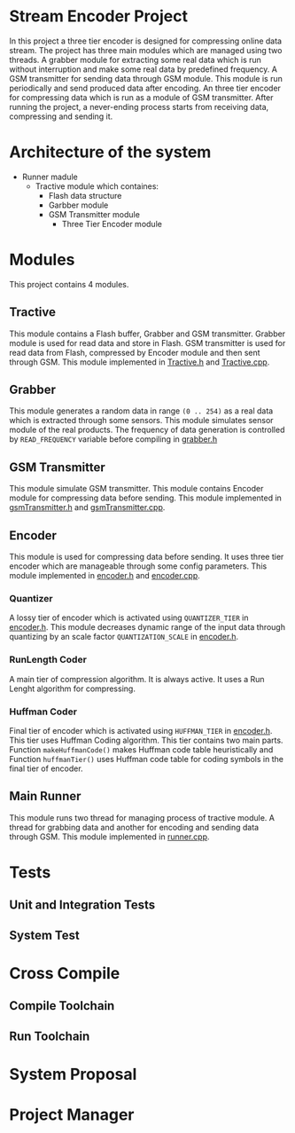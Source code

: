 # Stream Encoder Project
In this project a three tier encoder is designed for compressing online data stream. The project has three main modules which are managed using two threads. A grabber module for extracting some real data which is run without interruption and make some real data by predefined frequency. A GSM transmitter for sending data through GSM module. This module is run periodically and send produced data after encoding. An three tier encoder for compressing data which is run as a module of GSM transmitter. After running the project, a never-ending process starts from receiving data, compressing and sending it.
# Architecture of the system
* Runner madule
    * Tractive module which containes:
        * Flash data structure
        * Garbber module
        * GSM Transmitter module
            * Three Tier Encoder module            

# Modules
This project contains 4 modules.
## Tractive
This module contains a Flash buffer, Grabber and GSM transmitter. Grabber module is used for read data and store in Flash. GSM transmitter is used for read data from Flash, compressed by Encoder module and then sent through GSM. This module implemented in [Tractive.h](code/include/tractive.h) and [Tractive.cpp](code/src/tractive.cpp).
## Grabber
This module generates a random data in range `(0 .. 254)` as a real data which is extracted through some sensors. This module simulates sensor module of the real products. The frequency of data generation is controlled by `READ_FREQUENCY` variable before compiling in [grabber.h](code/include/grabber.h) 
## GSM Transmitter
This module simulate GSM transmitter. This module contains Encoder module for compressing data before sending. This module implemented in [gsmTransmitter.h](code/include/gsmTransmitter.h) and [gsmTransmitter.cpp](code/src/gsmTransmitter.cpp).

## Encoder
This module is used for compressing data before sending. It uses three tier encoder which are manageable through some config parameters. This module implemented in [encoder.h](code/include/encoder.h) and [encoder.cpp](code/src/encoder.cpp).
### Quantizer
A lossy tier of encoder which is activated using `QUANTIZER_TIER` in [encoder.h](code/include/encoder.h). This module decreases dynamic range of the input data through quantizing by an scale factor `QUANTIZATION_SCALE` in [encoder.h](code/include/encoder.h).
### RunLength Coder
A main tier of compression algorithm. It is always active. It uses a Run Lenght algorithm for compressing.
### Huffman Coder
Final tier of encoder which is activated using `HUFFMAN_TIER` in [encoder.h](code/include/encoder.h). This tier uses Huffman Coding algorithm. This tier contains two main parts. Function `makeHuffmanCode()` makes Huffman code table heuristically and Function `huffmanTier()` uses Huffman code table for coding symbols in the final tier of encoder.
## Main Runner
This module runs two thread for managing process of tractive module. A thread for grabbing data and another for encoding and sending data through GSM. This module implemented in [runner.cpp](code/src/runner.cpp).
# Tests
## Unit and Integration Tests
## System Test
# Cross Compile
## Compile Toolchain
## Run Toolchain
# System Proposal
# Project Manager





